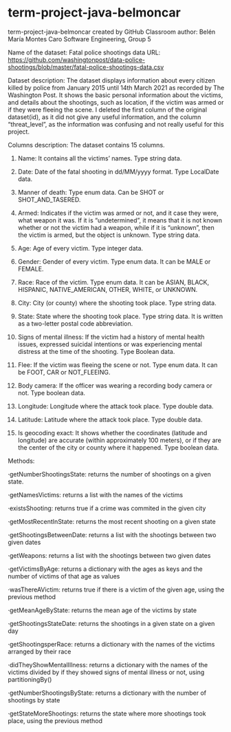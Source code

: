 # term-project-java-belmoncar
term-project-java-belmoncar created by GitHub Classroom
author: Belén María Montes Caro
Software Engineering, Group 5


Name of the dataset: Fatal police shootings data
URL: https://github.com/washingtonpost/data-police-shootings/blob/master/fatal-police-shootings-data.csv


Dataset description: 
The dataset displays information about every citizen killed by police from January 2015 until 14th March 2021 as recorded by The Washington Post. It shows the basic personal information about the victims, and details about the shootings, such as location, if the victim was armed or if they were fleeing the scene.
I deleted the first column of the original dataset(id), as it did not give any useful information, and the column “threat_level”, as the information was confusing and not really useful for this project.


Columns description:
The dataset contains 15 columns.

1. Name: It contains all the victims’ names. Type string data.

2. Date: Date of the fatal shooting in dd/MM/yyyy format. Type LocalDate data.

3. Manner of death: Type enum data. Can be SHOT or SHOT_AND_TASERED.

4. Armed: Indicates if the victim was armed or not, and it case they were, what weapon it was. If it is “undetermined”, it means that it is not known whether or not the victim had a weapon, while if it is “unknown”, then the victim is armed, but the object is unknown. Type string data.

5. Age: Age of every victim. Type integer data.

6. Gender: Gender of every victim. Type enum data. It can be MALE or FEMALE.

7. Race: Race of the victim. Type enum data. It can be ASIAN, BLACK, HISPANIC, NATIVE_AMERICAN, OTHER, WHITE, or UNKNOWN.

8. City: City (or county) where the shooting took place. Type string data.

9. State: State where the shooting took place. Type string data. It is written as a two-letter postal code abbreviation.

10. Signs of mental illness: If the victim had a history of mental health issues, expressed suicidal intentions or was experiencing mental distress at the time of the shooting. Type Boolean data.

11. Flee: If the victim was fleeing the scene or not. Type enum data. It can be FOOT, CAR or NOT_FLEEING.

12. Body camera: If the officer was wearing a recording body camera or not. Type boolean data.

13. Longitude: Longitude where the attack took place. Type double data.

14. Latitude: Latitude where the attack took place. Type double data.

15. Is geocoding exact: It shows whether the coordinates (latitude and longitude) are accurate (within approximately 100 meters), or if they are the center of the city or county where it happened. Type boolean data.


Methods:

·getNumberShootingsState: returns the number of
shootings on a given state.

·getNamesVictims: returns a list with the names of the victims

·existsShooting: returns true if a crime was commited in the given city

·getMostRecentInState: returns the most recent shooting on a given state

·getShootingsBetweenDate: returns a list with the shootings between two given dates

·getWeapons: returns a list with the shootings between two given dates

·getVictimsByAge: returns a dictionary with the ages as keys and the number of victims of that age as values

·wasThereAVictim: returns true if there is a victim of the given age, using the previous method

·getMeanAgeByState: returns the mean age of the victims by state

·getShootingsStateDate: returns the shootings in a given state on a given day

·getShootingsperRace: returns a dictionary with the names of the victims arranged by their race

·didTheyShowMentalIllness: returns a dictionary with the names of the victims divided by if they showed signs of mental illness or not, using partitioningBy()

·getNumberShootingsByState: returns a dictionary with the number of shootings by state

·getStateMoreShootings: returns the state where more shootings took place, using the previous method
